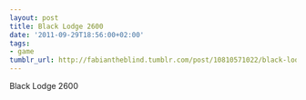 ```yaml
---
layout: post
title: Black Lodge 2600
date: '2011-09-29T18:56:00+02:00'
tags:
- game
tumblr_url: http://fabiantheblind.tumblr.com/post/10810571022/black-lodge-2600
---
```

Black Lodge 2600
